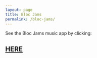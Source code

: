 ```yaml
---
layout: page
title: Bloc Jams
permalink: /bloc-jams/
---
```


See the Bloc Jams music app by clicking:

## [HERE](/bloc-jams/index.html)